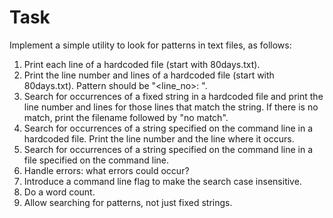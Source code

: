 # Task

Implement a simple utility to look for patterns in text files, as follows:

1.	Print each line of a hardcoded file (start with 80days.txt).
2.	Print the line number and lines of a hardcoded file (start with 80days.txt). Pattern should be "<line_no>: <line>". 
3.	Search for occurrences of a fixed string in a hardcoded file and print the line number and lines for those lines that match the string.
    If there is no match, print the filename followed by "no match". 
4.	Search for occurrences of a string specified on the command line in a hardcoded file. Print the line number and the line where it occurs.
5.	Search for occurrences of a string specified on the command line in a file specified on the command line. 
6.	Handle errors: what errors could occur? 
7.	Introduce a command line flag to make the search case insensitive. 
8.	Do a word count.
9.	Allow searching for patterns, not just fixed strings.